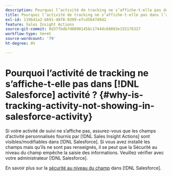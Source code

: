 ```yaml
---
description: Pourquoi l’activité de tracking ne s’affiche-t-elle pas dans l’activité Salesforce ? - Documents Marketo - Documentation Du Produit
title: Pourquoi l’activité de tracking ne s’affiche-t-elle pas dans l’activité Salesforce ?
exl-id: 119b41a2-b691-48f8-9399-efcd5b47d942
feature: Sales Insight Actions
source-git-commit: 0d37fbdb7d08901458c1744dc68893e155176327
workflow-type: tm+mt
source-wordcount: '79'
ht-degree: 0%

---
```


# Pourquoi l’activité de tracking ne s’affiche-t-elle pas dans [!DNL Salesforce] activité ? {#why-is-tracking-activity-not-showing-in-salesforce-activity}

Si votre activité de suivi ne s’affiche pas, assurez-vous que les champs d’activité personnalisés fournis par [!DNL Sales Insight Actions] sont visibles/modifiables dans [!DNL Salesforce]. Si vous avez installé les champs mais qu’ils ne sont pas renseignés, il se peut que la Sécurité au niveau du champ empêche la saisie des informations. Veuillez vérifier avec votre administrateur [!DNL Salesforce].

En savoir plus sur la [sécurité au niveau du champ](https://help.salesforce.com/articleView?id=admin_fls.htm&type=5) dans [!DNL Salesforce].
